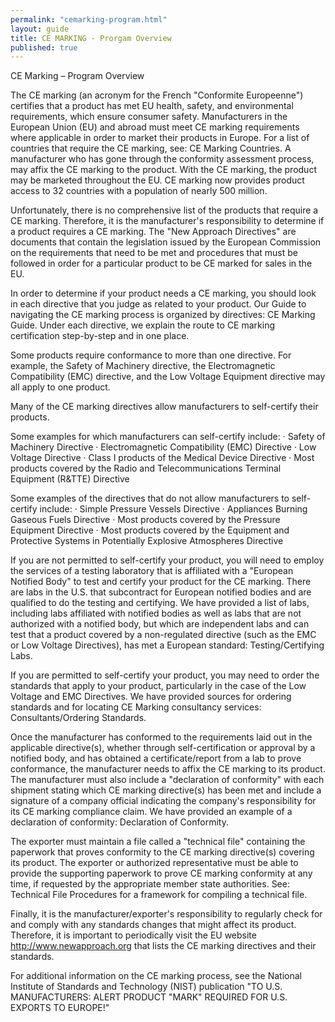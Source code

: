 ```yaml
---
permalink: "cemarking-program.html"
layout: guide
title: CE MARKING - Prorgam Overview
published: true
---
```


CE Marking – Program Overview

The CE marking (an acronym for the French "Conformite Europeenne") certifies that a product has met EU health, safety, and environmental requirements, which ensure consumer safety. Manufacturers in the European Union (EU) and abroad must meet CE marking requirements where applicable in order to market their products in Europe. For a list of countries that require the CE marking, see: CE Marking Countries. A manufacturer who has gone through the conformity assessment process, may affix the CE marking to the product. With the CE marking, the product may be marketed throughout the EU. CE marking now provides product access to 32 countries with a population of nearly 500 million.

Unfortunately, there is no comprehensive list of the products that require a CE marking. Therefore, it is the manufacturer's responsibility to determine if a product requires a CE marking. The "New Approach Directives" are documents that contain the legislation issued by the European Commission on the requirements that need to be met and procedures that must be followed in order for a particular product to be CE marked for sales in the EU.

In order to determine if your product needs a CE marking, you should look in each directive that you judge as related to your product. Our Guide to navigating the CE marking process is organized by directives: CE Marking Guide. Under each directive, we explain the route to CE marking certification step-by-step and in one place.

Some products require conformance to more than one directive. For example, the Safety of Machinery directive, the Electromagnetic Compatibility (EMC) directive, and the Low Voltage Equipment directive may all apply to one product.

Many of the CE marking directives allow manufacturers to self-certify their products.

Some examples for which manufacturers can self-certify include:
· Safety of Machinery Directive
· Electromagnetic Compatibility (EMC) Directive
· Low Voltage Directive
· Class I products of the Medical Device Directive
· Most products covered by the Radio and Telecommunications Terminal Equipment (R&TTE) Directive

Some examples of the directives that do not allow manufacturers to self-certify include:
· Simple Pressure Vessels Directive
· Appliances Burning Gaseous Fuels Directive
· Most products covered by the Pressure Equipment Directive
· Most products covered by the Equipment and Protective Systems in Potentially Explosive Atmospheres Directive

If you are not permitted to self-certify your product, you will need to employ the services of a testing laboratory that is affiliated with a "European Notified Body" to test and certify your product for the CE marking. There are labs in the U.S. that subcontract for European notified bodies and are qualified to do the testing and certifying. We have provided a list of labs, including labs affiliated with notified bodies as well as labs that are not authorized with a notified body, but which are independent labs and can test that a product covered by a non-regulated directive (such as the EMC or Low Voltage Directives), has met a European standard: Testing/Certifying Labs.

If you are permitted to self-certify your product, you may need to order the standards that apply to your product, particularly in the case of the Low Voltage and EMC Directives. We have provided sources for ordering standards and for locating CE Marking consultancy services: Consultants/Ordering Standards.

Once the manufacturer has conformed to the requirements laid out in the applicable directive(s), whether through self-certification or approval by a notified body, and has obtained a certificate/report from a lab to prove conformance, the manufacturer needs to affix the CE marking to its product. The manufacturer must also include a "declaration of conformity" with each shipment stating which CE marking directive(s) has been met and include a signature of a company official indicating the company's responsibility for its CE marking compliance claim. We have provided an example of a declaration of conformity: Declaration of Conformity.

The exporter must maintain a file called a "technical file" containing the paperwork that proves conformity to the CE marking directive(s) covering its product. The exporter or authorized representative must be able to provide the supporting paperwork to prove CE marking conformity at any time, if requested by the appropriate member state authorities. See: Technical File Procedures for a framework for compiling a technical file.

Finally, it is the manufacturer/exporter's responsibility to regularly check for and comply with any standards changes that might affect its product. Therefore, it is important to periodically visit the EU website http://www.newapproach.org that lists the CE marking directives and their standards.

For additional information on the CE marking process, see the National Institute of Standards and Technology (NIST) publication "TO U.S. MANUFACTURERS: ALERT PRODUCT "MARK" REQUIRED FOR U.S. EXPORTS TO EUROPE!"
